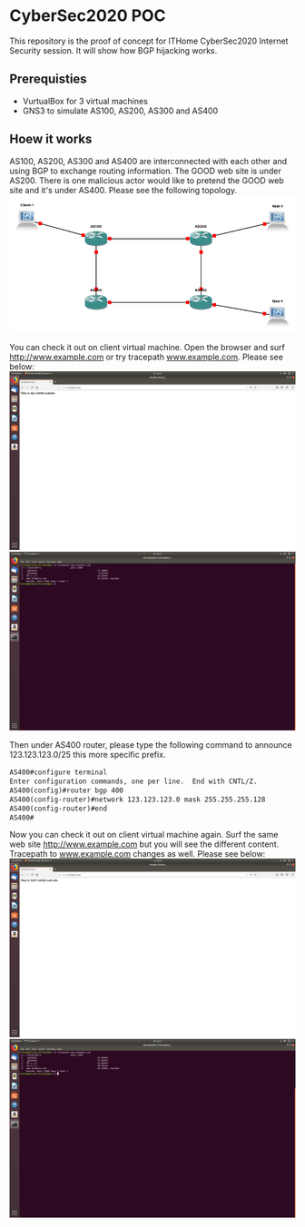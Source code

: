 # CyberSec2020 POC

This repository is the proof of concept for ITHome CyberSec2020 Internet Security session. It will show how BGP hijacking works.  
## Prerequisties

  - VurtualBox for 3 virtual machines
  - GNS3 to simulate AS100, AS200, AS300 and AS400

## Hoew it works

AS100, AS200, AS300 and AS400 are interconnected with each other and using BGP to exchange routing information. The GOOD web site is under AS200. There is one malicious actor would like to pretend the GOOD web site and it's under AS400. Please see the following topology.
![image](https://github.com/jieliau/cybersec2020_poc/blob/master/Topology.png)

You can check it out on client virtual machine. Open the browser and surf http://www.example.com or try tracepath www.example.com. Please see below:
![image](https://github.com/jieliau/cybersec2020_poc/blob/master/GoodWebSite.png)
![image](https://github.com/jieliau/cybersec2020_poc/blob/master/Tracepath_good.png)

Then under AS400 router, please type the following command to announce 123.123.123.0/25 this more specific prefix.
```
AS400#configure terminal 
Enter configuration commands, one per line.  End with CNTL/Z.
AS400(config)#router bgp 400
AS400(config-router)#network 123.123.123.0 mask 255.255.255.128
AS400(config-router)#end
AS400#
```

Now you can check it out on client virtual machine again. Surf the same web site http://www.example.com but you will see the different content. Tracepath to www.example.com changes as well. Please see below:
![image](https://github.com/jieliau/cybersec2020_poc/blob/master/NotGoodWebSite.png)
![image](https://github.com/jieliau/cybersec2020_poc/blob/master/Tracepath_notgood.png)
